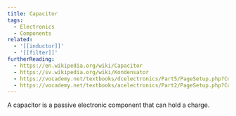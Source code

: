 ```yaml
---
title: Capacitor
tags:
  - Electronics
  - Components
related:
  - '[[inductor]]'
  - '[[filter]]'
furtherReading:
  - https://en.wikipedia.org/wiki/Capacitor
  - https://sv.wikipedia.org/wiki/Kondensator
  - https://vocademy.net/textbooks/dcelectronics/Part5/PageSetup.php?CourseDirectory=dcelectronics&Page=44&FileName=Capacitors
  - https://vocademy.net/textbooks/acelectronics/Part2/PageSetup.php?CourseDirectory=acelectronics&Page=13&FileName=CapacitorsInACCircuits
---
```


A capacitor is a passive electronic component that can hold a charge.
